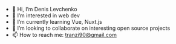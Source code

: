 - 👋 Hi, I’m Denis Levchenko
- 👀 I’m interested in web dev
- 🌱 I’m currently learning Vue, Nuxt.js 
- 💞️ I’m looking to collaborate on interesting open source projects
- 📫 How to reach me: tranzi90@gmail.com

<!---
tranzi90/tranzi90 is a ✨ special ✨ repository because its `README.md` (this file) appears on your GitHub profile.
You can click the Preview link to take a look at your changes.
--->

